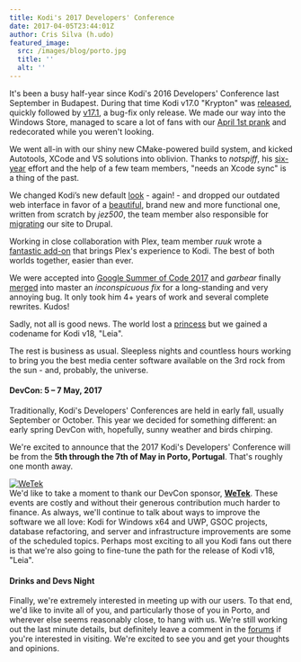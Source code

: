 ```yaml
---
title: Kodi's 2017 Developers' Conference
date: 2017-04-05T23:44:01Z
author: Cris Silva (h.udo)
featured_image:
  src: /images/blog/porto.jpg
  title: ''
  alt: ''
---
```

It's been a busy half-year since Kodi's 2016 Developers' Conference last September in Budapest. During that time Kodi v17.0 "Krypton" was [released](https://kodi.tv/kodi17), quickly followed by [v17.1](https://kodi.tv/download), a bug-fix only release. We made our way into the Windows Store, managed to scare a lot of fans with our [April 1st prank](https://kodi.tv/article/andwere-baaaaack) and redecorated while you weren't looking.

 We went all-in with our shiny new CMake-powered build system, and kicked Autotools, XCode and VS solutions into oblivion. Thanks to *notspiff*, his [six-year](https://github.com/xbmc/xbmc/pull/10429#issuecomment-267297682) effort and the help of a few team members, "needs an Xcode sync" is a thing of the past.

 We changed Kodi’s new default [look](/article/kodi-v17-krypton-default-skin-next-gen) - again! - and dropped our outdated web interface in favor of a [beautiful](/article/new-webinterface-called-chorus2), brand new and more functional one, written from scratch by *jez500*, the team member also responsible for [migrating](https://kodi.tv/article/we-have-new-website) our site to Drupal.

 Working in close collaboration with Plex, team member *ruuk* wrote a [fantastic add-on](https://kodi.tv/plex-add-on-for-kodi) that brings Plex's experience to Kodi. The best of both worlds together, easier than ever.

 We were accepted into [Google Summer of Code 2017](https://kodi.tv/article/we-are-google-summer-code-2017-organization) and *garbear* finally [merged](https://github.com/xbmc/xbmc/pull/11022) into master an *inconspicuous fix* for a long-standing and very annoying bug. It only took him 4+ years of work and several complete rewrites. Kudos!

 Sadly, not all is good news. The world lost a [princess](/article/kodi-v18-leia) but we gained a codename for Kodi v18, "Leia".

 The rest is business as usual. Sleepless nights and countless hours working to bring you the best media center software available on the 3rd rock from the sun - and, probably, the universe.

  

 #### DevCon: 5 – 7 May, 2017

 Traditionally, Kodi's Developers' Conferences are held in early fall, usually September or October. This year we decided for something different: an early spring DevCon with, hopefully, sunny weather and birds chirping.

 We're excited to announce that the 2017 Kodi's Developers' Conference will be from the **5th through the 7th of May in Porto, Portugal**. That's roughly one month away.

  

 [![WeTek](https://xbmcfoundation.prod.dd:8083/sites/default/files/sponsor/field_image/WeTek.png "WeTek")](https://business.wetek.com)  
We'd like to take a moment to thank our DevCon sponsor, **[WeTek](https://business.wetek.com)**. These events are costly and without their generous contribution much harder to finance. As always, we'll continue to talk about ways to improve the software we all love: Kodi for Windows x64 and UWP, GSOC projects, database refactoring, and server and infrastructure improvements are some of the scheduled topics. Perhaps most exciting to all you Kodi fans out there is that we're also going to fine-tune the path for the release of Kodi v18, "Leia".

  

 #### Drinks and Devs Night

 Finally, we're extremely interested in meeting up with our users. To that end, we'd like to invite all of you, and particularly those of you in Porto, and wherever else seems reasonably close, to hang with us. We're still working out the last minute details, but definitely leave a comment in the [forums](https://forum.kodi.tv/showthread.php?tid=311585) if you're interested in visiting. We're excited to see you and get your thoughts and opinions.

 